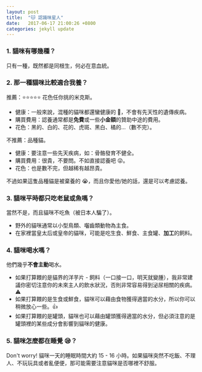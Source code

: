 ```yaml
---
layout: post
title:  "🐱 認識咪星人"
date:   2017-06-17 21:00:26 +0800
categories: jekyll update
---
```


### 1. 貓咪有哪幾種？
只有一種，既然都是同根生，何必在意血統。


### 2. 那一種貓咪比較適合我養？
推薦：⭐️⭐️⭐️⭐️⭐️ 花色任你挑的米克斯。
- 健康：一般來說，混種的貓咪都還蠻健康的 💪，不會有先天性的遺傳疾病。
- 購買費用：認養通常都是**免費**或一些**小金額**的贊助中途的費用。
- 花色：黑的、白的、花的、虎斑、黑白、橘的...（數不完）。

不推薦：品種貓。
- 健康：要注意一些先天疾病，如：骨骼發育不健全。
- 購買費用：很貴，不要問。不如直接認養吧 😜。
- 花色：也是數不完，但越稀有越昂貴。

不過如果這隻品種貓是被棄養的 😭，而且你愛他/她的話，還是可以考慮認養。


### 3. 貓咪平時都只吃老鼠或魚嗎？
當然不是，而且貓咪不吃魚（被日本人騙了）。

- 野外的貓咪通常以小型鳥類、囓齒類動物為主食。
- 在家裡當皇太后或皇帝的貓咪，可能是吃生食、鮮食、主食罐、**加工**的飼料。


### 4. 貓咪喝水嗎？
他們幾乎**不會主動**喝水。

- 如果打算餵的是貓界的洋芋片 - 飼料（一口接一口，明天就變腫），我非常建議你密切注意你的未來主人的飲水狀況，否則非常容易得到泌尿相關的疾病。⚠️
- 如果打算餵的是生食或鮮食，貓咪可以藉由食物獲得適當的水分，所以你可以稍微放心一些。👍
- 如果打算餵的是罐頭，貓咪也可以藉由罐頭獲得適當的水分，但必須注意的是罐頭裡的某些成分會影響到貓咪的健康。

### 5. 貓咪怎麼都在睡覺 😪？
Don't worry! 貓咪一天的睡眠時間大約 15 - 16 小時。如果貓咪突然不吃飯、不理人、不玩玩具或者亂便便，那可能需要注意貓咪是否哪裡不舒服。
